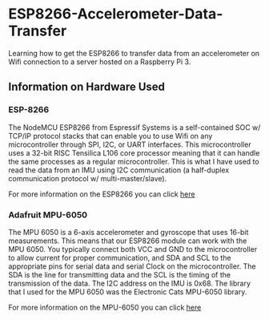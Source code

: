 # ESP8266-Accelerometer-Data-Transfer
Learning how to get the ESP8266 to transfer data from an accelerometer on Wifi connection to a server hosted on a Raspberry Pi 3.

## Information on Hardware Used

### ESP-8266

The NodeMCU ESP8266 from Espressif Systems is a self-contained SOC w/ TCP/IP protocol stacks that can enable you to use Wifi on any microcontroller through SPI, I2C, or UART interfaces. This microcontroller uses a 32-bit RISC Tensilica L106 core processor meaning that it can handle the same processes as a regular microcontroller. This is what I have used to read the data from an IMU using I2C communication (a half-duplex communication protocol w/ multi-master/slave).

For more information on the ESP8266 you can click [here](https://www.taydaelectronics.com/datasheets/files/A-2194.pdf)

### Adafruit MPU-6050

The MPU 6050 is a 6-axis accelerometer and gyroscope that uses 16-bit measurements. This means that our ESP8266 module can work with the MPU 6050. You typically connect both VCC and GND to the microcontroller to allow current for proper communication, and SDA and SCL to the appropriate pins for serial data and serial Clock on the microcontroller. The SDA is the line for transmitting data and the SCL is the timing of the transmission of the data. The I2C address on the IMU is 0x68. The library that I used for the MPU 6050 was the Electronic Cats MPU-6050 library.

For more information on the MPU-6050 you can click [here](https://invensense.tdk.com/wp-content/uploads/2015/02/MPU-6000-Datasheet1.pdf)
